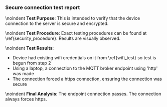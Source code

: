 ### Secure connection test report
\noindent
**Test Purpose**:
This is intended to verify that the device connection to the server is secure and encrypted.

\noindent
**Test Procedure**:
Exact testing procedures can be found at \ref{security_procedure}. Results are visually observed.

\noindent
**Test Results**:

- Device had existing wifi credentials on it from \ref{wifi_test} so test is begun from step 2
- Using a laptop, a connection to the MQTT broker endpoint using 'http' was made
- The connection forced a https connection, ensuring the connection was secure

\noindent
**Final Analysis**:
The endpoint connection passes. The connection always forces https.

